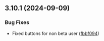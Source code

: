 ## 3.10.1 (2024-09-09)


### Bug Fixes

* Fixed buttons for non beta user ([fbbf094](https://github.com/wppconnect-team/wa-js/commit/fbbf0948c93cb9ec19ac8a1c85f24c44d94824a5))



